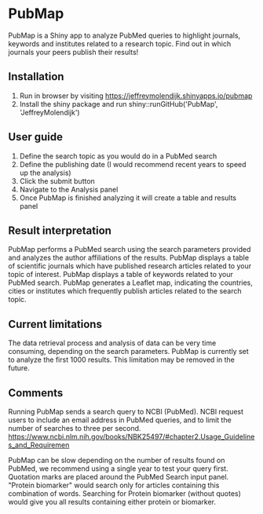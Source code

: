 # PubMap
PubMap is a Shiny app to analyze PubMed queries to highlight journals, keywords and institutes related to a research topic. Find out in which journals your peers publish their results!


## Installation
1. Run in browser by visiting https://jeffreymolendijk.shinyapps.io/pubmap
2. Install the shiny package and run shiny::runGitHub('PubMap', 'JeffreyMolendijk')


## User guide
1. Define the search topic as you would do in a PubMed search
2. Define the publishing date (I would recommend recent years to speed up the analysis)
3. Click the submit button
4. Navigate to the Analysis panel
5. Once PubMap is finished analyzing it will create a table and results panel


## Result interpretation
PubMap performs a PubMed search using the search parameters provided and analyzes the author affiliations of the results.
PubMap displays a table of scientific journals which have published research articles related to your topic of interest. 
PubMap displays a table of keywords related to your PubMed search.
PubMap generates a Leaflet map, indicating the countries, cities or institutes which frequently publish articles related to the search topic.


## Current limitations
The data retrieval process and analysis of data can be very time consuming, depending on the search parameters. 
PubMap is currently set to analyze the first 1000 results. This limitation may be removed in the future. 


## Comments
Running PubMap sends a search query to NCBI (PubMed). 
NCBI request users to include an email address in PubMed queries, and to limit the number of searches to three per second.
https://www.ncbi.nlm.nih.gov/books/NBK25497/#chapter2.Usage_Guidelines_and_Requiremen

PubMap can be slow depending on the number of results found on PubMed, we recommend using a single year to test your query first. 
Quotation marks are placed around the PubMed Search input panel. "Protein biomarker" would search only for articles containing this combination of words.
Searching for Protein biomarker (without quotes) would give you all results containing either protein or biomarker.